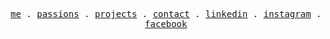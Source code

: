 <p align="center">
  <samp>
    <a href="https://bharadwaj.duggaraju.com/">me</a> .
    <a href="https://bharadwaj.duggaraju.com/#passions">passions</a> .
    <a href="https://bharadwaj.duggaraju.com/#projects">projects</a> .
    <a href="mailto:bharadwaj.duggaraju@outlook.com">contact</a> .
    <a href="https://www.linkedin.com/in/bharadwajduggaraju/">linkedin</a> .
    <a href="https://instagram.com/bharadwaj_duggaraju">instagram</a> .
    <a href="https://www.facebook.com/bharadwaj.duggaraju">facebook</a>
  </samp>
</p>



<!-- - 🔭 I’m currently working on ...
- 🌱 I’m currently learning ...
- 👯 I’m looking to collaborate on ...
- 🤔 I’m looking for help with ...
- 💬 Ask me about ...
- 📫 How to reach me: ...
- 😄 Pronouns: ...
- ⚡ Fun fact: ...

 -->
